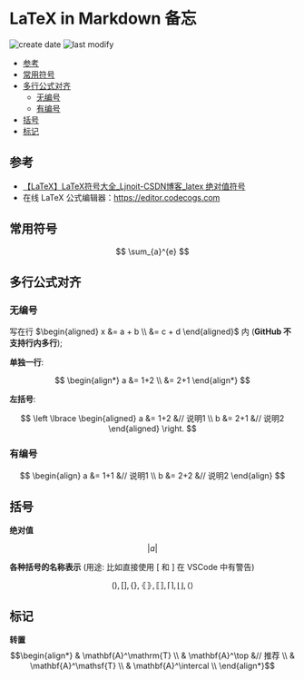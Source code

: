 LaTeX in Markdown 备忘
===
<!--START_SECTION:badge-->

![create date](https://img.shields.io/static/v1?label=create%20date&message=2022-04-xx&label_color=gray&color=lightsteelblue&style=flat-square)
![last modify](https://img.shields.io/static/v1?label=last%20modify&message=2025-08-22%2003%3A35%3A56&label_color=gray&color=thistle&style=flat-square)

<!--END_SECTION:badge-->
<!--info
top: false
draft: false
hidden: false
tag: [tool]
-->

<!--START_SECTION:toc-->
- [参考](#参考)
- [常用符号](#常用符号)
- [多行公式对齐](#多行公式对齐)
    - [无编号](#无编号)
    - [有编号](#有编号)
- [括号](#括号)
- [标记](#标记)
<!--END_SECTION:toc-->

## 参考
- [【LaTeX】LaTeX符号大全_Ljnoit-CSDN博客_latex 绝对值符号](https://blog.csdn.net/ljnoit/article/details/104264753)
- 在线 LaTeX 公式编辑器：https://editor.codecogs.com


## 常用符号

$$
    \sum_{a}^{e}
$$


## 多行公式对齐

### 无编号

写在行 $\begin{aligned} x &= a + b \\  &= c + d \end{aligned}$ 内 (**GitHub 不支持行内多行**);

**单独一行**:  

$$
\begin{align*}
 a &= 1+2 \\ 
   &= 2+1
\end{align*}
$$

**左括号**:  

$$
\left \lbrace
    \begin{aligned}
    a &= 1+2 &// 说明1  \\ 
    b &= 2+1 &// 说明2
    \end{aligned}
\right.
$$

### 有编号

$$
\begin{align}
 a &= 1+1 &// 说明1 \\ 
 b &= 2+2 &// 说明2
\end{align}
$$


## 括号

**绝对值**  

$$
\left | a \right |
$$

**各种括号的名称表示** (用途: 比如直接使用 \[ 和 \] 在 VSCode 中有警告)  

$$
\lparen \rparen, \lbrack \rbrack, \lbrace \rbrace, \lBrace \rBrace, \llbracket \rrbracket, \lceil \rceil, \lfloor \rfloor, \langle \rangle
$$


## 标记

**转置**  
$$\begin{align*}
& \mathbf{A}^\mathrm{T}                 \\
& \mathbf{A}^\top           &// 推荐     \\
& \mathbf{A}^\mathsf{T}                 \\
& \mathbf{A}^\intercal                  \\
\end{align*}$$
